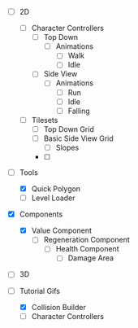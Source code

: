 
- [ ] 2D
    - [ ] Character Controllers
        - [ ] Top Down
            - [ ] Animations
                - [ ] Walk
                - [ ] Idle
        - [ ] Side View
            - [ ] Animations
                - [ ] Run
                - [ ] Idle
                - [ ] Falling
    - [ ] Tilesets
        - [ ] Top Down Grid
        - [ ] Basic Side View Grid
            - [ ] Slopes
        - [ ] 

- [ ] Tools
    - [X] Quick Polygon
    - [ ] Level Loader

- [X] Components
    - [X] Value Component
        - [ ] Regeneration Component
            - [ ] Health Component
                - [ ] Damage Area

- [ ] 3D

- [ ] Tutorial Gifs
    - [X] Collision Builder
    - [ ] Character Controllers